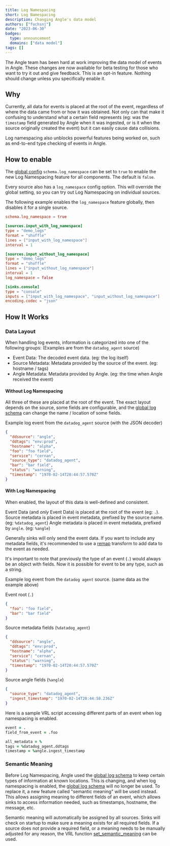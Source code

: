 ```yaml
---
title: Log Namespacing
short: Log Namespacing
description: Changing Angle's data model
authors: ["fuchsnj"]
date: "2023-06-30"
badges:
  type: announcement
  domains: ["data model"]
tags: []
---
```


The Angle team has been hard at work improving the data model of events in Angle. These
changes are now available for beta testing for those who want to try it out and give feedback.
This is an opt-in feature. Nothing should change unless you specifically enable it.

## Why

Currently, all data for events is placed at the root of the event, regardless of where the data came
from or how it was obtained. Not only can that make it confusing to understand what a certain field
represents (eg: was the `timestamp` field generated by Angle when it was ingested, or is it when
the source originally created the event) but it can easily cause data collisions.

Log namespacing also unblocks powerful features being worked on, such as end-to-end type checking
of events in Angle.

## How to enable

The [global config] `schema.log_namespace` can be set to `true` to enable the new
Log Namespacing feature for all components. The default is `false`.

Every source also has a `log_namespace` config option. This will override the global setting,
so you can try out Log Namespacing on individual sources.

The following example enables the `log_namespace` feature globally, then disables it for a single
source.

```toml
schema.log_namespace = true

[sources.input_with_log_namespace]
type = "demo_logs"
format = "shuffle"
lines = ["input_with_log_namespace"]
interval = 1

[sources.input_without_log_namespace]
type = "demo_logs"
format = "shuffle"
lines = ["input_without_log_namespace"]
interval = 1
log_namespace = false

[sinks.console]
type = "console"
inputs = ["input_with_log_namespace", "input_without_log_namespace"]
encoding.codec = "json"

```

## How It Works

### Data Layout

When handling log events, information is categorized into one of the following groups:
(Examples are from the `datadog_agent` source)

- Event Data: The decoded event data. (eg: the log itself)
- Source Metadata: Metadata provided by the source of the event. (eg: hostname / tags)
- Angle Metadata: Metadata provided by Angle. (eg: the time when Angle received the event)

#### Without Log Namespacing

All three of these are placed at the root of the event. The exact layout depends on the source,
some fields are configurable, and the [global log schema] can change the name / location of some
fields.

Example log event from the `datadog_agent` source (with the JSON decoder)

```json
{
  "ddsource": "angle",
  "ddtags": "env:prod",
  "hostname": "alpha",
  "foo": "foo field",
  "service": "cernan",
  "source_type": "datadog_agent",
  "bar": "bar field",
  "status": "warning",
  "timestamp": "1970-02-14T20:44:57.570Z"
}
```

#### With Log Namespacing

When enabled, the layout of this data is well-defined and consistent.

Event Data (and _only_ Event Data) is placed at the root of the event (eg: `.`).
Source metadata is placed in event metadata, prefixed by the source name. (eg: `%datadog_agent`)
Angle metadata is placed in event metadata, prefixed by `angle`. (eg: `%angle`)

Generally sinks will only send the event data. If you want to include any metadata fields,
it's recommended to use a [remap] transform to add data to the event as needed.

It's important to note that previously the type of an event (`.`) would always be an object
with fields. Now it is possible for event to be any type, such as a string.

Example log event from the `datadog agent` source. (same data as the example above)

Event root (`.`)

```json
{
  "foo": "foo field",
  "bar": "bar field"
}
```

Source metadata fields (`%datadog_agent`)

```json
{
  "ddsource": "angle",
  "ddtags": "env:prod",
  "hostname": "alpha",
  "service": "cernan",
  "status": "warning",
  "timestamp": "1970-02-14T20:44:57.570Z"
}
```

Source angle fields (`%angle`)

```json
{
  "source_type": "datadog_agent",
  "ingest_timestamp": "1970-02-14T20:44:58.236Z"
}
```

Here is a sample VRL script accessing different parts of an event when log namespacing is enabled.

```coffee
event = .
field_from_event = .foo

all_metadata = %
tags = %datadog_agent.ddtags
timestamp = %angle.ingest_timestamp

```

### Semantic Meaning

Before Log Namespacing, Angle used the [global log schema] to keep certain types of information
at known locations. This is changing, and when log namespacing is enabled, the [global log schema]
will no longer be used. To replace it, a new feature called "semantic meaning" will be used instead.
This allows assigning meaning to different fields of an event, which allows sinks to access
information needed, such as timestamps, hostname, the message, etc.

Semantic meaning will automatically be assigned by all sources. Sinks will check on startup to make
sure a meaning exists for all required fields. If a source does not provide a required field, or
a meaning needs to be manually adjusted for any reason, the VRL function [set_semantic_meaning] can
be used.

[global log schema]: /docs/reference/configuration/global-options/#log_schema
[set_semantic_meaning]: /docs/reference/vrl/functions/#set_semantic_meaning
[remap]: /docs/reference/configuration/transforms/remap/
[global config]: /docs/reference/configuration/global-options/#schema.log_namespacing
